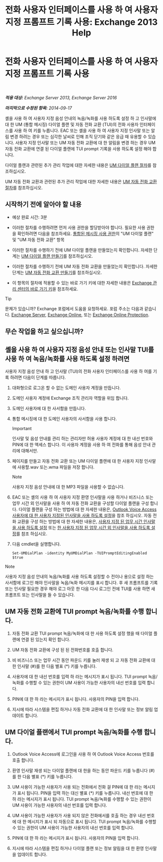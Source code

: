 ﻿---
title: '전화 사용자 인터페이스를 사용 하 여 사용자 지정 프롬프트 기록 사용: Exchange 2013 Help'
TOCTitle: 전화 사용자 인터페이스를 사용 하 여 사용자 지정 프롬프트 기록 사용
ms:assetid: f2e5c636-2be9-4d48-b5e7-37913ded62d1
ms:mtpsurl: https://technet.microsoft.com/ko-kr/library/Bb691404(v=EXCHG.150)
ms:contentKeyID: 54651844
ms.date: 05/22/2018
mtps_version: v=EXCHG.150
ms.translationtype: MT
---

# 전화 사용자 인터페이스를 사용 하 여 사용자 지정 프롬프트 기록 사용

 

_**적용 대상:** Exchange Server 2013, Exchange Server 2016_

_**마지막으로 수정된 항목:** 2014-09-17_

셸을 사용 하 여 사용자 지정 음성 안내의 녹음/녹화를 사용 하도록 설정 하 고 인사말에 대 한 UM (통합 메시징) 다이얼 플랜 및 자동 전화 교환 (TUI)의 전화 사용자 인터페이스를 사용 하 여 키를 누릅니다. EAC 또는 셸을 사용 하 여 사용자 지정 인사말 또는 알림 변경 하려는 경우 또는 심각한 날씨로 인해 조직 닫기와 같은 응급 때 유용할 수 있습니다. 사용자 지정 인사말 또는 UM 자동 전화 교환에 대 한 알림을 변경 하는 경우 UM 자동 전화 교환에 연결 된 다이얼 플랜에 TUI prompt 기록을 사용 하도록 설정 해야 합니다.

다이얼 플랜과 관련된 추가 관리 작업에 대한 자세한 내용은 [UM 다이얼 플랜 절차](um-dial-plan-procedures-exchange-2013-help.md)를 참조하십시오.

UM 자동 전화 교환과 관련된 추가 관리 작업에 대한 자세한 내용은 [UM 자동 전화 교환 절차](um-auto-attendant-procedures-exchange-2013-help.md)를 참조하십시오.

## 시작하기 전에 알아야 할 내용

  - 예상 완료 시간: 3분

  - 이러한 절차를 수행하려면 먼저 사용 권한을 할당받아야 합니다. 필요한 사용 권한을 확인하려면 다음을 참조하세요. [통합된 메시징 사용 권한](unified-messaging-permissions-exchange-2013-help.md)의 "UM 다이얼 플랜" 및 "UM 자동 전화 교환" 항목

  - 이러한 절차를 수행하기 전에 UM 다이얼 플랜을 만들었는지 확인합니다. 자세한 단계는 [UM 다이얼 플랜 만들기](create-a-um-dial-plan-exchange-2013-help.md)를 참조하십시오.

  - 이러한 절차를 수행하기 전에 UM 자동 전화 교환을 만들었는지 확인합니다. 자세한 단계는 [UM 자동 전화 교환 만들기](create-a-um-auto-attendant-exchange-2013-help.md)를 참조하십시오.

  - 이 항목의 절차에 적용할 수 있는 바로 가기 키에 대한 자세한 내용은 [Exchange 관리 센터의 바로 가기 키](keyboard-shortcuts-in-the-exchange-admin-center-exchange-online-protection-help.md)을 참조하세요.


> [!TIP]
> 문제가 있습니까? Exchange 포럼에서 도움을 요청하세요. 포럼 주소는 다음과 같습니다. <A href="https://go.microsoft.com/fwlink/p/?linkid=60612">Exchange Server</A>, <A href="https://go.microsoft.com/fwlink/p/?linkid=267542">Exchange Online</A>, 또는 <A href="https://go.microsoft.com/fwlink/p/?linkid=285351">Exchange Online Protection</A>.



## 무슨 작업을 하고 싶으십니까?

## 셸을 사용 하 여 사용자 지정 음성 안내 또는 인사말 TUI를 사용 하 여 녹음/녹화를 사용 하도록 설정 하려면

사용자 지정 음성 안내 하 고 인사말 (TUI)의 전화 사용자 인터페이스를 사용 하 여를 기록 하려면 다음이 단계를 따릅니다.

1.  대화형으로 로그온 할 수 없는 도메인 사용자 계정을 만듭니다.

2.  도메인 사용자 계정에 Exchange 조직 관리자 역할을 위임 합니다.

3.  도메인 사용자에 대 한 사서함을 만듭니다.

4.  통합 메시징에 대 한 도메인 사용자의 사서함을 사용 합니다.
    

    > [!IMPORTANT]
    > 인사말 및 음성 안내를 관리 하는 관리자만 허용 사용자 계정에 대 한 내선 번호와 PIN에 대 한 액세스 합니다. 이 사용자 계정을 사용 하 여 전화를 통해 음성 안내 관리에 대해서만.



5.  페이지를 만들고 자동 전화 교환 또는 UM 다이얼 플랜에 대 한 사용자 지정 인사말에 사용할.wav 또는.wma 파일을 저장 합니다.
    

    > [!NOTE]
    > 사용자 지정 음성 안내에 대 한 MP3 파일을 사용할 수 없습니다.



6.  EAC 또는 셸의 사용 하 여 사용자 지정 환영 인사말을 사용 하거나 비즈니스 또는 업무 시간 외 인사말을 사용 하 여 자동 전화 교환을 구성할 다이얼 플랜을 구성 합니다. 다이얼 플랜을 구성 하는 방법에 대 한 자세한 내용은, [Outlook Voice Access 사용자에 대 한 사용자 지정된 인사말을 사용 하도록 설정](enable-a-customized-greeting-for-outlook-voice-access-users-exchange-2013-help.md)을 참조 하십시오. 자동 전화 교환을 구성 하는 방법에 대 한 자세한 내용은, [사용자 지정 된 업무 시간 인사말을 사용 하도록 설정](enable-a-customized-business-hours-greeting-exchange-2013-help.md) 또는 [한 사용자 지정 된 업무 시간 외 인사말을 사용 하도록 설정](enable-a-customized-non-business-hours-greeting-exchange-2013-help.md)를 참조 하십시오.

7.  다음 cmdlet을 실행합니다.
    
        Set-UMDialPlan -identity MyUMDialPlan -TUIPromptEditingEnabled $true


> [!NOTE]
> 사용자 지정 음성 안내의 녹음/녹화를 사용 하도록 설정할 수 전이나 용으로 설정 하는 사서함에 로그인 해야 인사말을 녹음/녹화 메시지를 표시 합니다. 후 새 프롬프트를 기록 또는 인사말 필요한 경우 해야 로그 아웃 한 다음 다시 로그인 전에 TUI를 사용 하면 새 프롬프트 또는 인사말을 들 수 있습니다.



## UM 자동 전화 교환에 TUI prompt 녹음/녹화를 수행 합니다.

1.  자동 전화 교환 TUI prompt 녹음/녹화에 대 한 사용 하도록 설정 했을 때 다이얼 플랜에 연결 된 있는지 확인 합니다.

2.  UM 자동 전화 교환에 구성 된 된 전화번호를 호출 합니다.

3.  비 비즈니스 또는 업무 시간 동안 파운드 키를 눌러 재생 되 고 자동 전화 교환에 대 한 인사말 (\#)를 한 다음 별표 (\*) 키를 누릅니다.

4.  사용자에 대 한 내선 번호를 입력 하 라는 메시지가 표시 됩니다. TUI prompt 녹음/녹화를 수행할 수 있는 권한이 UM 사용이 가능한 사용자의 내선 번호를 입력 합니다.

5.  PIN에 대 한 하 라는 메시지가 표시 됩니다. 사용자의 PIN을 입력 합니다.

6.  지시에 따라 시스템을 편집 하거나 자동 전화 교환에 대 한 인사말 또는 정보 알림 업데이트 합니다.

## UM 다이얼 플랜에서 TUI prompt 녹음/녹화를 수행 합니다.

1.  Outlook Voice Access에 로그인을 사용 하 여 Outlook Voice Access 번호를 호출 합니다.

2.  환영 인사말 재생 되는 다이얼 플랜에 대 한을 하는 동안 파운드 키를 누릅니다 (\#)를 한 다음 별표 (\*) 키를 누릅니다.

3.  UM 사용이 가능한 사용자가 사용 되는 전화에서 전화 걸 PIN에 대 한 라는 메시지가 표시 됩니다. PIN을 입력 하는 대신 별표 (\*) 키를 누릅니다. 내선 번호에 대 한 하 라는 메시지가 표시 됩니다. TUI prompt 녹음/녹화를 수행할 수 있는 권한이 UM 사용이 가능한 사용자의 내선 번호를 입력 합니다.

4.  UM 사용이 가능한 사용자가 사용 되지 않은 전화에서를 호출 하는 경우 내선 번호에 대 한 메시지가 표시 되 자동으로 표시 됩니다. TUI prompt 녹음/녹화를 수행할 수 있는 권한이 UM 사용이 가능한 사용자의 내선 번호를 입력 합니다.

5.  PIN에 대 한 하 라는 메시지가 표시 됩니다. 사용자의 PIN을 입력 합니다.

6.  지시에 따라 시스템을 편집 하거나 다이얼 플랜 또는 정보 알림을 대 한 환영 인사말을 업데이트 합니다.

